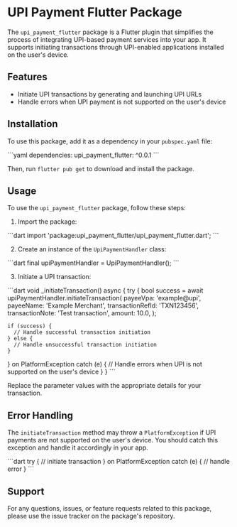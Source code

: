 # UPI Payment Flutter Package

The `upi_payment_flutter` package is a Flutter plugin that simplifies the process of integrating UPI-based payment services into your app. It supports initiating transactions through UPI-enabled applications installed on the user's device.

## Features

- Initiate UPI transactions by generating and launching UPI URLs
- Handle errors when UPI payment is not supported on the user's device

## Installation

To use this package, add it as a dependency in your `pubspec.yaml` file:

\```yaml
dependencies:
  upi_payment_flutter: ^0.0.1
\```

Then, run `flutter pub get` to download and install the package.

## Usage

To use the `upi_payment_flutter` package, follow these steps:

1. Import the package:

\```dart
import 'package:upi_payment_flutter/upi_payment_flutter.dart';
\```

2. Create an instance of the `UpiPaymentHandler` class:

\```dart
final upiPaymentHandler = UpiPaymentHandler();
\```

3. Initiate a UPI transaction:

\```dart
void _initiateTransaction() async {
  try {
    bool success = await upiPaymentHandler.initiateTransaction(
      payeeVpa: 'example@upi',
      payeeName: 'Example Merchant',
      transactionRefId: 'TXN123456',
      transactionNote: 'Test transaction',
      amount: 10.0,
    );

    if (success) {
      // Handle successful transaction initiation
    } else {
      // Handle unsuccessful transaction initiation
    }
  } on PlatformException catch (e) {
    // Handle errors when UPI is not supported on the user's device
  }
}
\```

Replace the parameter values with the appropriate details for your transaction.

## Error Handling

The `initiateTransaction` method may throw a `PlatformException` if UPI payments are not supported on the user's device. You should catch this exception and handle it accordingly in your app.

\```dart
try {
  // initiate transaction
} on PlatformException catch (e) {
  // handle error
}
\```

## Support

For any questions, issues, or feature requests related to this package, please use the issue tracker on the package's repository.
